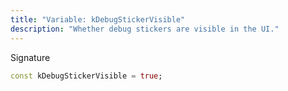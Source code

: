 ```yaml
---
title: "Variable: kDebugStickerVisible"
description: "Whether debug stickers are visible in the UI."
---
```


Signature
```dart
const kDebugStickerVisible = true;
```
